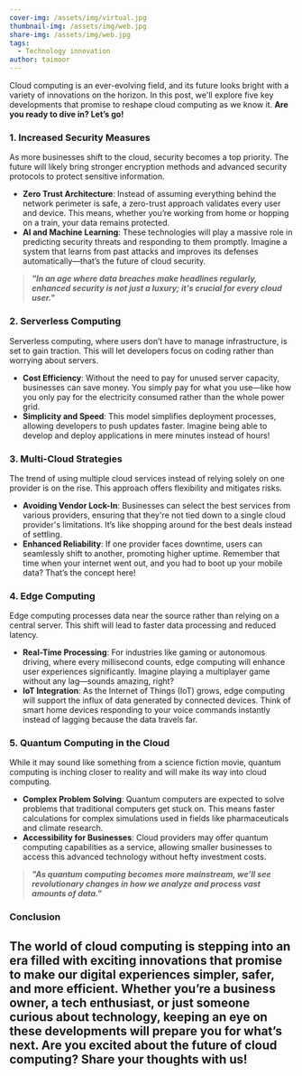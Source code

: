 ```yaml
---
cover-img: /assets/img/virtual.jpg
thumbnail-img: /assets/img/web.jpg
share-img: /assets/img/web.jpg
tags:
  - Technology innovation
author: taimoor
---
```

 
Cloud computing is an ever-evolving field, and its future looks bright with a variety of innovations on the horizon. In this post, we'll explore five key developments that promise to reshape cloud computing as we know it. **Are you ready to dive in? Let’s go!**
### **1. Increased Security Measures**
As more businesses shift to the cloud, security becomes a top priority. The future will likely bring stronger encryption methods and advanced security protocols to protect sensitive information.
* **Zero Trust Architecture**: Instead of assuming everything behind the network perimeter is safe, a zero-trust approach validates every user and device. This means, whether you’re working from home or hopping on a train, your data remains protected.
* **AI and Machine Learning**: These technologies will play a massive role in predicting security threats and responding to them promptly. Imagine a system that learns from past attacks and improves its defenses automatically—that’s the future of cloud security.
> **_"In an age where data breaches make headlines regularly, enhanced security is not just a luxury; it's crucial for every cloud user."_**
### **2. Serverless Computing**
Serverless computing, where users don’t have to manage infrastructure, is set to gain traction. This will let developers focus on coding rather than worrying about servers.
* **Cost Efficiency**: Without the need to pay for unused server capacity, businesses can save money. You simply pay for what you use—like how you only pay for the electricity consumed rather than the whole power grid.
* **Simplicity and Speed**: This model simplifies deployment processes, allowing developers to push updates faster. Imagine being able to develop and deploy applications in mere minutes instead of hours!
### **3. Multi-Cloud Strategies**
The trend of using multiple cloud services instead of relying solely on one provider is on the rise. This approach offers flexibility and mitigates risks.
* **Avoiding Vendor Lock-In**: Businesses can select the best services from various providers, ensuring that they're not tied down to a single cloud provider's limitations. It’s like shopping around for the best deals instead of settling.
* **Enhanced Reliability**: If one provider faces downtime, users can seamlessly shift to another, promoting higher uptime. Remember that time when your internet went out, and you had to boot up your mobile data? That’s the concept here!
### **4. Edge Computing**
Edge computing processes data near the source rather than relying on a central server. This shift will lead to faster data processing and reduced latency.
* **Real-Time Processing**: For industries like gaming or autonomous driving, where every millisecond counts, edge computing will enhance user experiences significantly. Imagine playing a multiplayer game without any lag—sounds amazing, right?
* **IoT Integration**: As the Internet of Things (IoT) grows, edge computing will support the influx of data generated by connected devices. Think of smart home devices responding to your voice commands instantly instead of lagging because the data travels far.
### **5. Quantum Computing in the Cloud**
While it may sound like something from a science fiction movie, quantum computing is inching closer to reality and will make its way into cloud computing.
* **Complex Problem Solving**: Quantum computers are expected to solve problems that traditional computers get stuck on. This means faster calculations for complex simulations used in fields like pharmaceuticals and climate research.
* **Accessibility for Businesses**: Cloud providers may offer quantum computing capabilities as a service, allowing smaller businesses to access this advanced technology without hefty investment costs.
> **_"As quantum computing becomes more mainstream, we’ll see revolutionary changes in how we analyze and process vast amounts of data."_**
### **Conclusion**
The world of cloud computing is stepping into an era filled with exciting innovations that promise to make our digital experiences simpler, safer, and more efficient. Whether you’re a business owner, a tech enthusiast, or just someone curious about technology, keeping an eye on these developments will prepare you for what’s next.
**Are you excited about the future of cloud computing? Share your thoughts with us!**
---

